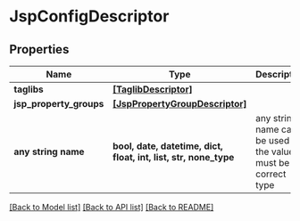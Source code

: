 # JspConfigDescriptor


## Properties
Name | Type | Description | Notes
------------ | ------------- | ------------- | -------------
**taglibs** | [**[TaglibDescriptor]**](TaglibDescriptor.md) |  | [optional] 
**jsp_property_groups** | [**[JspPropertyGroupDescriptor]**](JspPropertyGroupDescriptor.md) |  | [optional] 
**any string name** | **bool, date, datetime, dict, float, int, list, str, none_type** | any string name can be used but the value must be the correct type | [optional]

[[Back to Model list]](../README.md#documentation-for-models) [[Back to API list]](../README.md#documentation-for-api-endpoints) [[Back to README]](../README.md)



